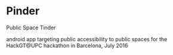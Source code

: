 # Pinder
Public Space Tinder

android app targeting public accessibility to public spaces for the HackGT@UPC hackathon in Barcelona, July 2016
